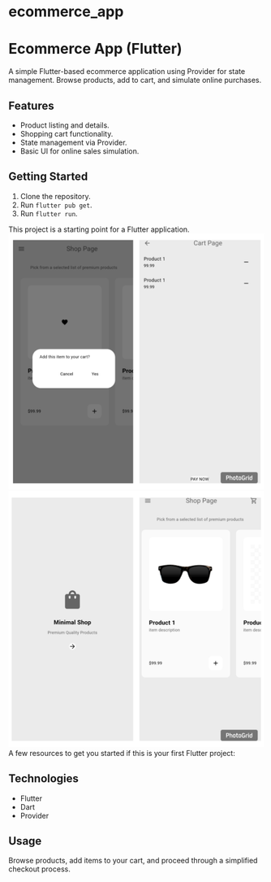 # ecommerce_app

# Ecommerce App (Flutter)

A simple Flutter-based ecommerce application using Provider for state management. Browse products, add to cart, and simulate online purchases.

## Features

* Product listing and details.
* Shopping cart functionality.
* State management via Provider.
* Basic UI for online sales simulation.

## Getting Started

1.  Clone the repository.
2.  Run `flutter pub get`.
3.  Run `flutter run`.


This project is a starting point for a Flutter application.
![image alt](https://github.com/Clmokaya/ecommerce_app/blob/07902d9496579be98a05e603d4ff5771d3366db1/Web_Photo_Editor%20(1).png)
![image alt](https://github.com/Clmokaya/ecommerce_app/blob/d1672a697fa5f58d72558cff50e987ccc8f65bc9/Web_Photo_Editor.png)
A few resources to get you started if this is your first Flutter project:

## Technologies

* Flutter
* Dart
* Provider

## Usage

Browse products, add items to your cart, and proceed through a simplified checkout process.
